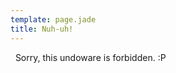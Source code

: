 ```yaml
---
template: page.jade
title: Nuh-uh!
---
```

<span id="bra">&nbsp;</span>
Sorry, this undoware is forbidden. :P
<span id="panties">&nbsp;</span>
